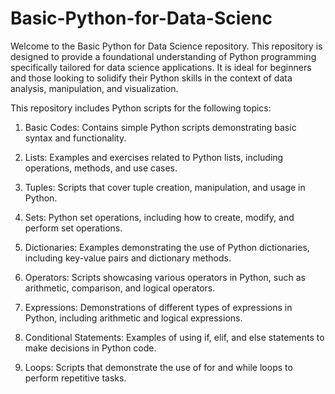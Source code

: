 # Basic-Python-for-Data-Scienc
Welcome to the Basic Python for Data Science repository. This repository is designed to provide a foundational understanding of Python programming specifically tailored for data science applications. It is ideal for beginners and those looking to solidify their Python skills in the context of data analysis, manipulation, and visualization.

This repository includes Python scripts for the following topics:

1. Basic Codes: 
  Contains simple Python scripts demonstrating basic syntax and functionality.

2. Lists:
  Examples and exercises related to Python lists, including operations, methods, and use cases.

3. Tuples:
  Scripts that cover tuple creation, manipulation, and usage in Python.

4. Sets:
  Python set operations, including how to create, modify, and perform set operations.

5. Dictionaries:
  Examples demonstrating the use of Python dictionaries, including key-value pairs and dictionary methods.

6. Operators:
  Scripts showcasing various operators in Python, such as arithmetic, comparison, and logical operators.

7. Expressions:
  Demonstrations of different types of expressions in Python, including arithmetic and logical expressions.

8. Conditional Statements:
  Examples of using if, elif, and else statements to make decisions in Python code.

9. Loops:
  Scripts that demonstrate the use of for and while loops to perform repetitive tasks.
